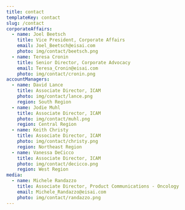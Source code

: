 ```yaml
---
title: contact
templateKey: contact
slug: /contact
corporateAffairs:
  - name: Joel Beetsch
    title: Vice President, Corporate Affairs
    email: Joel_Beetsch@eisai.com
    photo: img/contact/beetsch.png
  - name: Teresa Cronin
    title: Senior Director, Corporate Advocacy
    email: Teresa_Cronin@eisai.com
    photo: img/contact/cronin.png
accountManagers:
  - name: David Lance
    title: Associate Director, ICAM
    photo: img/contact/lance.png
    region: South Region
  - name: Jodie Muhl
    title: Associate Director, ICAM
    photo: img/contact/muhl.png
    region: Central Region
  - name: Keith Christy
    title: Associate Director, ICAM
    photo: img/contact/christy.png
    region: Northeast Region
  - name: Vanessa DeCicco
    title: Associate Director, ICAM
    photo: img/contact/decicco.png
    region: West Region
media:
  - name: Michele Randazzo
    title: Associate Director, Product Communications - Oncology
    email: Michele_Randazzo@eisai.com
    photo: img/contact/randazzo.png
---
```

